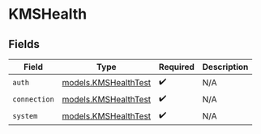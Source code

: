 # KMSHealth


## Fields

| Field                                              | Type                                               | Required                                           | Description                                        |
| -------------------------------------------------- | -------------------------------------------------- | -------------------------------------------------- | -------------------------------------------------- |
| `auth`                                             | [models.KMSHealthTest](../models/kmshealthtest.md) | :heavy_check_mark:                                 | N/A                                                |
| `connection`                                       | [models.KMSHealthTest](../models/kmshealthtest.md) | :heavy_check_mark:                                 | N/A                                                |
| `system`                                           | [models.KMSHealthTest](../models/kmshealthtest.md) | :heavy_check_mark:                                 | N/A                                                |